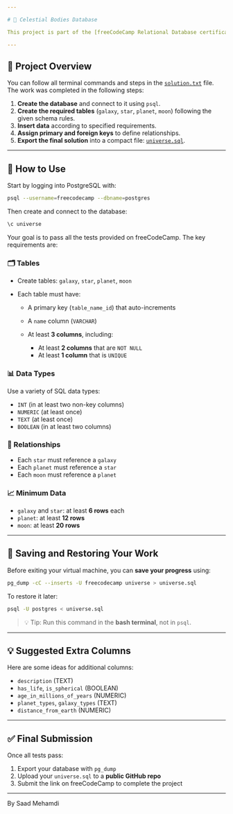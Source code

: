 ```yaml
---

# 🌌 Celestial Bodies Database

This project is part of the [freeCodeCamp Relational Database certification](https://www.freecodecamp.org/learn/relational-database/build-a-celestial-bodies-database-project/build-a-celestial-bodies-database) and involves building a structured PostgreSQL database about celestial bodies in the universe.

---
```


## 🔧 Project Overview

You can follow all terminal commands and steps in the [`solution.txt`](./solution.txt) file. The work was completed in the following steps:

1. **Create the database** and connect to it using `psql`.
2. **Create the required tables** (`galaxy`, `star`, `planet`, `moon`) following the given schema rules.
3. **Insert data** according to specified requirements.
4. **Assign primary and foreign keys** to define relationships.
5. **Export the final solution** into a compact file: [`universe.sql`](./universe.sql).

---

## 🧪 How to Use

Start by logging into PostgreSQL with:

```bash
psql --username=freecodecamp --dbname=postgres
```

Then create and connect to the database:

```sql
\c universe
```

Your goal is to pass all the tests provided on freeCodeCamp. The key requirements are:

### 🗂️ Tables

* Create tables: `galaxy`, `star`, `planet`, `moon`
* Each table must have:

  * A primary key (`table_name_id`) that auto-increments
  * A `name` column (`VARCHAR`)
  * At least **3 columns**, including:

    * At least **2 columns** that are `NOT NULL`
    * At least **1 column** that is `UNIQUE`

### 📊 Data Types

Use a variety of SQL data types:

* `INT` (in at least two non-key columns)
* `NUMERIC` (at least once)
* `TEXT` (at least once)
* `BOOLEAN` (in at least two columns)

### 🔗 Relationships

* Each `star` must reference a `galaxy`
* Each `planet` must reference a `star`
* Each `moon` must reference a `planet`

### 📈 Minimum Data

* `galaxy` and `star`: at least **6 rows** each
* `planet`: at least **12 rows**
* `moon`: at least **20 rows**

---

## 💾 Saving and Restoring Your Work

Before exiting your virtual machine, you can **save your progress** using:

```bash
pg_dump -cC --inserts -U freecodecamp universe > universe.sql
```

To restore it later:

```bash
psql -U postgres < universe.sql
```

> 💡 Tip: Run this command in the **bash terminal**, not in `psql`.

---

## 💡 Suggested Extra Columns

Here are some ideas for additional columns:

* `description` (TEXT)
* `has_life`, `is_spherical` (BOOLEAN)
* `age_in_millions_of_years` (NUMERIC)
* `planet_types`, `galaxy_types` (TEXT)
* `distance_from_earth` (NUMERIC)

---

## ✅ Final Submission

Once all tests pass:

1. Export your database with `pg_dump`
2. Upload your `universe.sql` to a **public GitHub repo**
3. Submit the link on freeCodeCamp to complete the project

---
By Saad Mehamdi
